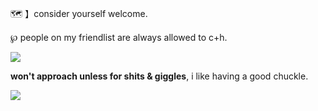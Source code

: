 🗺️ 】consider yourself welcome. 

℘ people on my friendlist are always allowed to c+h. 

![](https://files.catbox.moe/hf1gsn.webp)

__won't approach unless for shits & giggles__, i like having a good chuckle.

![](https://komarev.com/ghpvc/?username=your-github-username&color=4a578d&style=flat-plastic)
